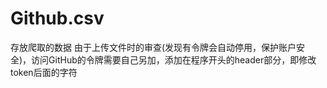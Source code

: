 # Github.csv
存放爬取的数据
由于上传文件时的审查(发现有令牌会自动停用，保护账户安全)，访问GitHub的令牌需要自己另加，添加在程序开头的header部分，即修改token后面的字符
